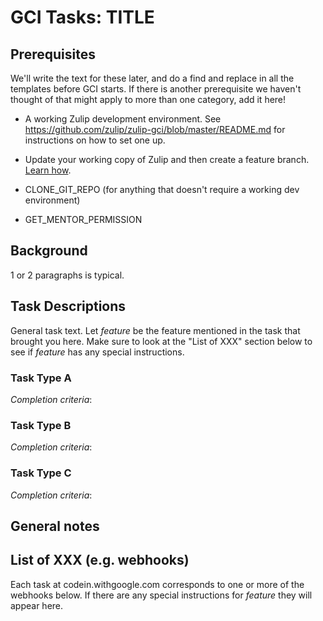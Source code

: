 # GCI Tasks: TITLE

## Prerequisites

We'll write the text for these later, and do a find and replace in all the
templates before GCI starts. If there is another prerequisite we haven't
thought of that might apply to more than one category, add it here!

* A working Zulip development environment. See
  https://github.com/zulip/zulip-gci/blob/master/README.md for instructions
  on how to set one up.

* Update your working copy of Zulip and then create a feature branch. [Learn
  how](../before-every-task.md).

* CLONE_GIT_REPO (for anything that doesn't require a working dev environment)
* GET_MENTOR_PERMISSION

## Background

1 or 2 paragraphs is typical.

## Task Descriptions

General task text.
Let *feature* be the feature mentioned in the task that brought you
here. Make sure to look at the "List of XXX" section below to see if
*feature* has any special instructions.

### Task Type A

*Completion criteria*:

### Task Type B

*Completion criteria*:

### Task Type C

*Completion criteria*:

## General notes

## List of XXX (e.g. webhooks)

Each task at codein.withgoogle.com corresponds to one or more of the
webhooks below. If there are any special instructions for *feature* they
will appear here.
